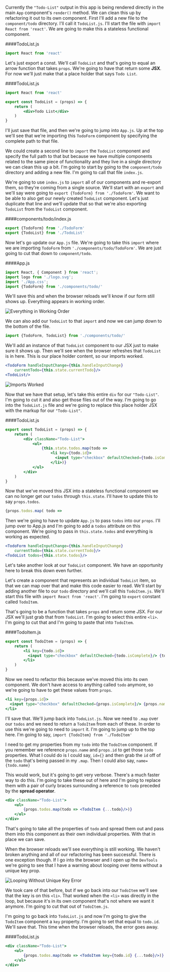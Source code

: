 Currently the `"Todo-List"` output in this app is being rendered directly in the main `App` component's `render()` method. We can clean this up by refactoring it out to its own component. First I'll add a new file to the `component/todo` directory. I'll call it `TodoList.js`. I'll start the file with `import React from 'react'`. We are going to make this a stateless functional component.

####TodoList.js
```jsx
import React from 'react'
```

Let's just export a const. We'll call `TodoList` and that's going to equal an arrow function that takes `props`. We're going to have that return some **JSX**. For now we'll just make that a place holder that says `Todo List`.

####TodoList.js
```jsx
import React from 'react'

export const TodoList = (props) => {
    return (
        <div>Todo List</div>
    )
}
```

I'll just save that file, and then we're going to jump into `App.js`. Up at the top we'll see that we're importing this `TodoForm` component by specifying the complete path to that file.

We could create a second line to `import` the `TodoList` component and specify the full path to that but because we have multiple components related to the same piece of functionality and they live in a single directory we can clean this up a bit. I'm going to start by going to the `component/todo` directory and adding a new file. I'm going to call that file `index.js`.

We're going to use `index.js` to `import` all of our components and re-export them, so they're coming from a single source. We'll start with an `export` and we'll say were going to `export {TodoForm} from './TodoForm'`. We want to be able to also get our newly created `TodoList` component. Let's just duplicate that line and we'll update that so that we're also exporting `TodoList` from the `TodoList` component. 


####components/todo/index.js
```jsx
export {TodoForm} from './TodoForm'
export {TodoList} from './TodoList'
```

Now let's go update our `App.js` file. We're going to take this `import` where we are importing `TodoForm` from `'./components/todo/TodoForm'`. We are just going to cut that down to `component/todo`.

####App.js
```jsx
import React, { Component } from 'react';
import logo from './logo.svg';
import './App.css';
import {TodoForm} from './components/todo/'
```

We'll save this and when the browser reloads we'll know if our form still shows up. Everything appears in working order. 

![Everything in Working Order](../images/react-refactor-react-components-to-be-stateless-functional-components-working-order.png)

We can also add our `TodoList` to that `import` and now we can jump down to the bottom of the file. 

```jsx
import {TodoForm, TodoList} from './components/todo/'
```

We'll add an instance of that `TodoList` component to our JSX just to make sure it shows up. Then we'll see when the browser refreshes that `TodoList` is in here. This is our place holder content, so our imports worked.

```jsx
<TodoForm handleInputChange={this.handleInputChange}
    currentTodo={this.state.currentTodo}/>
<TodoList/>
```

![Imports Worked](../images/react-refactor-react-components-to-be-stateless-functional-components-placeholders-worked.png)

Now that we have that setup, let's take this entire `div` for our `"Todo-List"`. I'm going to cut it and also get those files out of the way. I'm going to go into the `TodoList.js` file and we're going to replace this place holder JSX with the markup for our `"Todo-List"`. 

####TodoList.js
```jsx
export const TodoList = (props) => {
    return (
        <div className="Todo-List">
            <ul>
                {this.state.todos.map(todo =>
                    <li key={todo.id}>
                      <input type="checkbox" defaultChecked={todo.isComplete}/> {todo.name}
                    </li>)}
            </ul>
        </div>
    )
}
```

Now that we've moved this JSX into a stateless functional component we can no longer get our `todos` through `this.state`. I'll have to update this to say `props.todos`. 

```jsx
{props.todos.map( todo => 
```

Then we're going to have to update `App.js` to pass `todos` into our `props`. I'll jump over to App.js and I'm going to add a `todos` attribute on this component. We're going to pass in `this.state.todos` and everything is working as expected.

```jsx
<TodoForm handleInputChange={this.handleInputChange}
    currentTodo={this.state.currentTodo}/>
<TodoList todos={this.state.todos}/>
```

Let's take another look at our `TodoList` component. We have an opportunity here to break this down even further.

Let's create a component that represents an individual `TodoList` item, so that we can map over that and make this code easier to read. We'll start by adding another file to our `todo` directory and we'll call this `TodoItem.js`. We'll start this file with `import React from 'react'`. I'm going to `export` constant called `TodoItem`.

That's going to be a function that takes `props` and return some JSX. For our JSX we'll just grab that from `TodoList`. I'm going to select this entire `<li>`. I'm going to cut that and I'm going to paste that into `TodoItem`.

####TodoItem.js
```jsx
export const TodoItem = (props) => {
    return (
        <li key={todo.id}>
          <input type="checkbox" defaultChecked={todo.isComplete}/> {todo.name}
        </li> 
    )
}
```

Now we need to refactor this because we've moved this into its own component. We don't have access to anything called `todo` anymore, so we're going to have to get these values from `props`.

```jsx
<li key={props.id}>
  <input type="checkbox" defaultChecked={props.isComplete}/> {props.name}
</li> 
```

I'll save that. We'll jump back into `TodoList.js`. Now we need to `.map` over our `todos` and we need to return a `TodoItem` from each of these. In order to use this we're going to need to `import` it. I'm going to jump up to the top here. I'm going to say, `import {TodoItem} from './TodoItem'`

I need to get my properties from my `todo` into the `TodoItem` component. If you remember we reference `props.name` and `props.id` to get those `todo` properties. What I could do is I could say, `id={}` and then grab the `id` off of the `todo` that's being passed in my `.map`. Then I could also say, `name={todo.name}`

This would work, but it's going to get very verbose. There's a much faster way to do this. I'm going to take these out of here and I'm going to replace them with a pair of curly braces surrounding a reference to `todo` preceded by the **spread operator**.

```jsx
<div className="Todo-List">
    <ul>
        {props.todos.map(todo => <TodoItem {...todo}/>)}
    </ul>
</div>
```

That's going to take all the properties of `todo` and spread them out and pass them into this component as their own individual properties. With that in place we can save.

When the browser reloads we'll see everything is still working. We haven't broken anything and all of our refactoring has been successful. There is one exception though. If I go into the browser and I open up the `DevTools` we're going to see that I have a warning about looping over items without a unique key prop.

![Looping Without Unique Key Error](../images/react-refactor-react-components-to-be-stateless-functional-components-looping-without-key-error.png)

We took care of that before, but if we go back into our `TodoItem` we'll see that the key is on this `<li>`. That worked when the `<li>` was directly in the loop, but because it's in its own component that's not where we want it anymore. I'm going to cut that out of `TodoItem.js`.

I'm going to go back into `TodoList.js` and now I'm going to give the `TodoItem` component a `key` property. I'm going to set that equal to `todo.id`. We'll save that. This time when the browser reloads, the error goes away.

####TodoList.js
```jsx
<div className="Todo-List">
    <ul>
        {props.todos.map(todo => <TodoItem key={todo.id} {...todo}/>)}
    </ul>
</div>
```